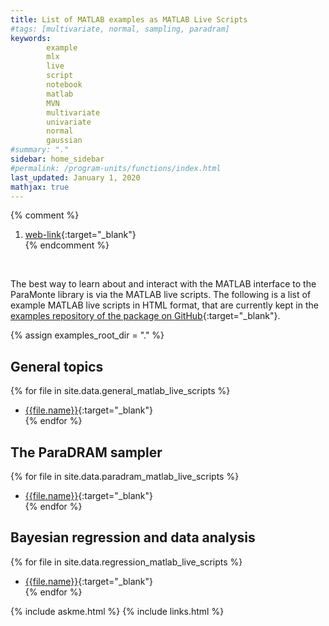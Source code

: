 ```yaml
---
title: List of MATLAB examples as MATLAB Live Scripts
#tags: [multivariate, normal, sampling, paradram]
keywords: 
        example
        mlx
        live
        script
        notebook
        matlab
        MVN
        multivariate
        univariate
        normal
        gaussian
#summary: "."
sidebar: home_sidebar
#permalink: /program-units/functions/index.html
last_updated: January 1, 2020
mathjax: true
---
```

{% comment %}
1. [web-link](){:target="_blank"}  
{% endcomment %}
<div id="toc"></div>  
<br>

The best way to learn about and interact with the MATLAB interface to the ParaMonte library is via the MATLAB live scripts. The following is a list of example MATLAB live scripts in HTML format, that are currently kept in the [examples repository of the package on GitHub](https://github.com/cdslaborg/paramontex/blob/fbeca6745684c798ff28c1bf57cfae0c190db478){:target="_blank"}.  

{% assign examples_root_dir = "." %}

## General topics    

{% for file in site.data.general_matlab_live_scripts %}
-   [{{file.name}}]({{examples_root_dir}}/{{file.name}}.html){:target="_blank"}  
{% endfor %}

## The ParaDRAM sampler  

{% for file in site.data.paradram_matlab_live_scripts %}
-   [{{file.name}}]({{examples_root_dir}}/{{file.name}}.html){:target="_blank"}  
{% endfor %}

## Bayesian regression and data analysis  

{% for file in site.data.regression_matlab_live_scripts %}
-   [{{file.name}}]({{examples_root_dir}}/{{file.name}}.html){:target="_blank"}  
{% endfor %}

{% include askme.html %}
{% include links.html %}
